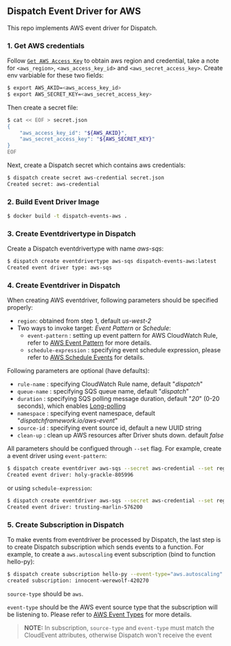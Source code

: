 ## Dispatch Event Driver for AWS
This repo implements AWS event driver for Dispatch.

### 1. Get AWS credentials
Follow [`Get AWS Access Key`](https://docs.aws.amazon.com/sdk-for-go/v1/developer-guide/setting-up.html) to obtain aws region and credential, take a note for `<aws_region>`, `<aws_access_key_id>` and `<aws_secret_access_key>`. Create env varbiable for these two fields:
```bash
$ export AWS_AKID=<aws_access_key_id>
$ export AWS_SECRET_KEY=<aws_secret_access_key>
```
Then create a secret file:
```bash
$ cat << EOF > secret.json
{
    "aws_access_key_id": "${AWS_AKID}",
    "aws_secret_access_key": "${AWS_SECRET_KEY}"
}
EOF
```
Next, create a Dispatch secret which contains aws credentials:
```bash
$ dispatch create secret aws-credential secret.json
Created secret: aws-credential
```

### 2. Build Event Driver Image
```bash
$ docker build -t dispatch-events-aws .
```

### 3. Create Eventdrivertype in Dispatch
Create a Dispatch eventdrivertype with name *aws-sqs*:
```bash
$ dispatch create eventdrivertype aws-sqs dispatch-events-aws:latest
Created event driver type: aws-sqs
```

### 4. Create Eventdriver in Dispatch
When creating AWS eventdriver, following parameters should be specified properly:
* `region`: obtained from step 1, default *us-west-2*
* Two ways to invoke target: *Event Pattern* or *Schedule*:
  * `event-pattern` : setting up event pattern for AWS CloudWatch Rule, refer to [AWS Event Pattern](https://docs.aws.amazon.com/AmazonCloudWatch/latest/events/CloudWatchEventsandEventPatterns.html) for more details.
  * `schedule-expression` : specifying event schedule expression, please refer to [AWS Schedule Events](https://docs.aws.amazon.com/AmazonCloudWatch/latest/events/ScheduledEvents.html) for details.

Following parameters are optional (have defaults):
* `rule-name` : specifying CloudWatch Rule name, default "*dispatch*"
* `queue-name` : specifying SQS queue name, default "*dispatch*"
* `duration` : specifying SQS polling message duration, default "*20*" (0-20 seconds), which enables [Long-polling](https://docs.aws.amazon.com/AWSSimpleQueueService/latest/SQSDeveloperGuide/sqs-long-polling.html)
* `namespace` : specifying event namespace, default "*dispatchframework.io/aws-event*"
* `source-id` : specifying event source id, default a new UUID string
* `clean-up` : clean up AWS resources after Driver shuts down. default *false*

All parameters should be configued through `--set` flag. For example, create a event driver using `event-pattern`:
```bash
$ dispatch create eventdriver aws-sqs --secret aws-credential --set region="us-west-2" --set event-pattern="{\"source\":[\"aws.autoscaling\"]}" --set clean-up
Created event driver: holy-grackle-805996
```

or using `schedule-expression`:
```bash
$ dispatch create eventdriver aws-sqs --secret aws-credential --set region="us-west-2" --set schedule-expression="rate(1 minute)" --set clean-up
Created event driver: trusting-marlin-576200
```


### 5. Create Subscription in Dispatch
To make events from eventdriver be processed by Dispatch, the last step is to create Dispatch subscription which sends events to a function. For example, to create a `aws.autoscaling` event subscription (bind to function hello-py):
```bash
$ dispatch create subscription hello-py --event-type="aws.autoscaling" --source-type="aws"
created subscription: innocent-werewolf-420270
```

`source-type` should be `aws`.

`event-type` should be the AWS event source type that the subscription will be listening to. Please refer to [AWS Event Types](https://docs.aws.amazon.com/AmazonCloudWatch/latest/events/EventTypes.html) for more details.

> **NOTE:** In subscription, `source-type` and `event-type` must match the CloudEvent attributes, otherwise Dispatch won't receive the event

